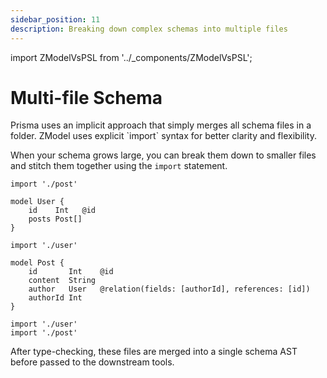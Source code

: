 ```yaml
---
sidebar_position: 11
description: Breaking down complex schemas into multiple files
---
```


import ZModelVsPSL from '../_components/ZModelVsPSL';

# Multi-file Schema

<ZModelVsPSL>
Prisma uses an implicit approach that simply merges all schema files in a folder. ZModel uses explicit `import` syntax for better clarity and flexibility.
</ZModelVsPSL>

When your schema grows large, you can break them down to smaller files and stitch them together using the `import` statement.

```zmodel title="zenstack/user.zmodel"
import './post'

model User {
    id    Int   @id
    posts Post[]
}
```

```zmodel title="zenstack/post.zmodel"
import './user'

model Post {
    id       Int    @id
    content  String
    author   User   @relation(fields: [authorId], references: [id])
    authorId Int
}
```

```zmodel title="zenstack/schema.zmodel"
import './user'
import './post'
```

After type-checking, these files are merged into a single schema AST before passed to the downstream tools.

